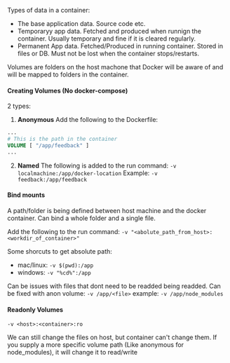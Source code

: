 Types of data in a container:
- The base application data. Source code etc.
- Temporaryy app data. Fetched and produced when runnign the container. Usually temporary and fine if it is cleared regularly.
- Permanent App data. Fetched/Produced in running container. Stored in files or DB. Must not be lost when the container stops/restarts.

Volumes are folders on the host machone that Docker will be aware of and will be mapped to folders in the container.

#### Creating Volumes (No docker-compose)
2 types:

1. **Anonymous**
   Add the following to the Dockerfile:
```dockerfile
...
# This is the path in the container
VOLUME [ "/app/feedback" ]
...
```

2. **Named**
   The following is added to the run command:
   `-v localmachine:/app/docker-location`
   Example: `-v feedback:/app/feedback`
   

#### Bind mounts
A path/folder is being defined between host machine and the docker container.
Can bind a whole folder and a single file.

Add the following to the run command:
`-v "<abolute_path_from_host>:<workdir_of_container>"`

Some shorcuts to get absolute path:
- mac/linux: `-v $(pwd):/app`
- windows: `-v "%cd%":/app`

Can be issues with files that dont need to be readded being readded. Can be fixed with anon volume:
`-v /app/<file>`
example: `-v /app/node_modules`


#### Readonly Volumes
`-v <host>:<container>:ro`

We can still change the files on host, but container can't change them.
If you supply a more specific volume path (Like anonymous for node_modules), it will change it to read/write


